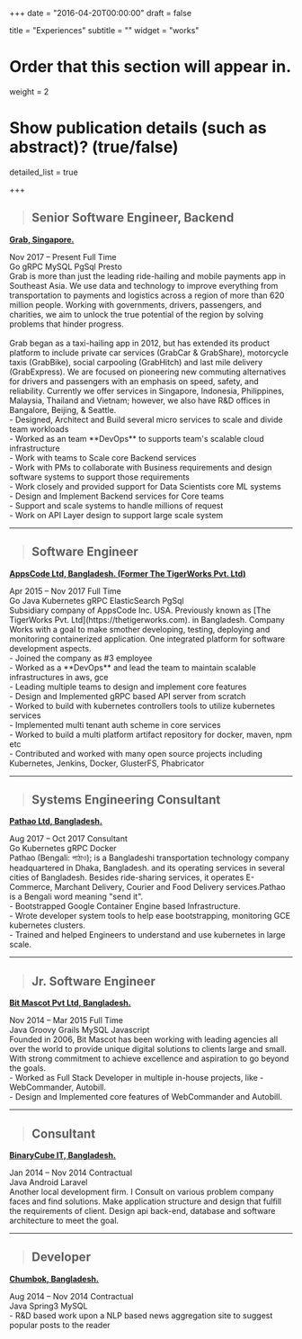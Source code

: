 +++
date = "2016-04-20T00:00:00"
draft = false

title = "Experiences"
subtitle = ""
widget = "works"

# Order that this section will appear in.
weight = 2

# Show publication details (such as abstract)? (true/false)
detailed_list = true

+++
> ## **Senior Software Engineer, Backend**
[**Grab, Singapore.**](https://grab.com)<br>
<div class="exp-work-duration">
    <i class="fa fa-calendar" aria-hidden="true"></i>
    <span class="exp-work-duration-date">Nov 2017 – Present</span>
    <i class="fa fa-tasks" aria-hidden="true"></i>
    <span class="exp-work-type">Full Time</span>
</div>
<div class="exp-work-tech">
    <span>Go</span>
    <span>gRPC</span>
    <span>MySQL</span>
    <span>PgSql</span>
    <span>Presto</span>
<div>
<div class="exp-work-desc">
Grab is more than just the leading ride-hailing and mobile payments app in Southeast Asia.
We use data and technology to improve everything from transportation to payments and logistics across a
region of more than 620 million people. Working with governments, drivers, passengers, and charities,
we aim to unlock the true potential of the region by solving problems that hinder progress.<br><br>
Grab began as a taxi-hailing app in 2012, but has extended its product platform to
include private car services (GrabCar & GrabShare), motorcycle taxis (GrabBike), social carpooling (GrabHitch)
and last mile delivery (GrabExpress). We are focused on pioneering new commuting alternatives for
drivers and passengers with an emphasis on speed, safety, and reliability. Currently we offer services
in Singapore, Indonesia, Philippines, Malaysia, Thailand and Vietnam; however, we also have R&D offices
in Bangalore, Beijing, & Seattle.</div>
<div class=exp-work-worked>
 - Designed, Architect and Build several micro services to scale and divide team workloads <br>
 - Worked as an team **DevOps** to supports team's scalable cloud infrastructure <br>
 - Work with teams to Scale core Backend services <br>
 - Work with PMs to collaborate with Business requirements and design software systems to support those requirements <br>
 - Work closely and provided support for Data Scientists core ML systems <br>
 - Design and Implement Backend services for Core teams <br>
 - Support and scale systems to handle millions of request <br>
 - Work on API Layer design to support large scale system <br>
</div>

----

> ## **Software Engineer**
[**AppsCode Ltd, Bangladesh. (Former The TigerWorks Pvt. Ltd)**](https://appscode.com)<br>
<div class="exp-work-duration">
    <i class="fa fa-calendar" aria-hidden="true"></i>
    <span class="exp-work-duration-date">Apr 2015 – Nov 2017</span>
    <i class="fa fa-tasks" aria-hidden="true"></i>
    <span class="exp-work-type">Full Time</span>
</div>
<div class="exp-work-tech">
    <span>Go</span>
    <span>Java</span>
    <span>Kubernetes</span>
    <span>gRPC</span>
    <span>ElasticSearch</span>
    <span>PgSql</span>
<div>
<div class="exp-work-desc">
Subsidiary company of AppsCode Inc. USA. Previously known as [The TigerWorks Pvt. Ltd](https://thetigerworks.com). in Bangladesh. 
Company Works with a goal to make smother developing, testing, deploying and monitoring containerized application. 
One integrated platform for software development aspects.
</div>
<div class=exp-work-worked>
 - Joined the company as #3 employee <br>
 - Worked as a **DevOps** and lead the team to maintain scalable infrastructures in aws, gce <br>
 - Leading multiple teams to design and implement core features <br>
 - Design and Implemented gRPC based API server from scratch <br>
 - Worked to build with kubernetes controllers tools to utilize kubernetes services <br>
 - Implemented multi tenant auth scheme in core services <br>
 - Worked to build a multi platform artifact repository for docker, maven, npm etc <br>
 - Contributed and worked with many open source projects including Kubernetes, Jenkins, Docker, GlusterFS, Phabricator <br>
</div>

----


> ## **Systems Engineering Consultant**
[**Pathao Ltd, Bangladesh.**](https://pathao.com)<br>
<div class="exp-work-duration">
    <i class="fa fa-calendar" aria-hidden="true"></i>
    <span class="exp-work-duration-date">Aug 2017 – Oct 2017</span>
    <i class="fa fa-tasks" aria-hidden="true"></i>
    <span class="exp-work-type">Consultant</span>
</div>
<div class="exp-work-tech">
    <span>Go</span>
    <span>Kubernetes</span>
    <span>gRPC</span>
    <span>Docker</span>
<div>
<div class="exp-work-desc">
Pathao (Bengali: পাঠাও); is a Bangladeshi transportation technology company headquartered in Dhaka, Bangladesh.
and its operating services in several cities of Bangladesh. Besides ride-sharing services, it operates E-Commerce,
Marchant Delivery, Courier and Food Delivery services.Pathao is a Bengali word meaning "send it".
</div>
<div class=exp-work-worked>
 - Bootstrapped Google Container Engine based Infrastructure. <br>
 - Wrote developer system tools to help ease bootstrapping, monitoring GCE kubernetes clusters.<br>
 - Trained and helped Engineers to understand and use kubernetes in large scale. <br>


----

> ## **Jr. Software Engineer**
[**Bit Mascot Pvt Ltd, Bangladesh.**](http://www.bitmascot.com/)<br>
<div class="exp-work-duration">
    <i class="fa fa-calendar" aria-hidden="true"></i>
    <span class="exp-work-duration-date">Nov 2014 – Mar 2015</span>
    <i class="fa fa-tasks" aria-hidden="true"></i>
    <span class="exp-work-type">Full Time</span>
</div>
<div class=exp-work-tech>
    <span>Java</span>
    <span>Groovy</span>
    <span>Grails</span>
    <span>MySQL</span>
    <span>Javascript</span>
<div>
<div class="exp-work-desc">
Founded in 2006, Bit Mascot has been working with leading agencies all over the world to provide unique 
digital solutions to clients large and small. With strong commitment to achieve excellence and aspiration 
to go beyond the goals.
</div>
<div class=exp-work-worked>
 - Worked as Full Stack Developer in multiple in-house projects, like - WebCommander, Autobill.<br>
 - Design and Implemented core features of WebCommander and Autobill.<br>
 </div>

---
> ## **Consultant**
[**BinaryCube IT, Bangladesh.**](http://binarycubeit.com/)<br>
<div class="exp-work-duration">
    <i class="fa fa-calendar" aria-hidden="true"></i>
    <span class="exp-work-duration-date">Jan 2014 – Nov 2014</span>
    <i class="fa fa-tasks" aria-hidden="true"></i>
    <span class="exp-work-type">Contractual</span>
</div>
<div class=exp-work-tech>
    <span>Java</span>
    <span>Android</span>
    <span>Laravel</span>
<div>
<div class="exp-work-desc">
Another local development firm. I Consult on various problem company faces and find solutions. 
Make application structure and design that fulfill the requirements of client. Design api back-end,
database and software architecture to meet the goal.
</div>
<div class=exp-work-worked>
</div>

---
> ## **Developer**
[**Chumbok, Bangladesh.**](http://chumbok.com/)<br>
<div class="exp-work-duration">
    <i class="fa fa-calendar" aria-hidden="true"></i>
    <span class="exp-work-duration-date">Aug 2014 – Nov 2014</span>
    <i class="fa fa-tasks" aria-hidden="true"></i>
    <span class="exp-work-type">Contractual</span>
</div>
<div class=exp-work-tech>
    <span>Java</span>
    <span>Spring3</span>
    <span>MySQL</span>
<div>
<div class="exp-work-desc"> 
</div>
<div class=exp-work-worked>
 - R&D based work upon a NLP based news aggregation site to suggest popular posts to the reader <br>
</div>
